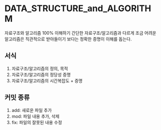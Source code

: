 # DATA_STRUCTURE_and_ALGORITHM

자료구조와 알고리즘 100% 이해하기
간단한 자료구조/알고리즘과 다르게 조금 어려운 알고리즘은 직관적으로 받아들이기 보다는 정확한 증명이 이해를 돕는다.

## 서식

1. 자료구조/알고리즘의 정의, 목적
2. 자료구조/알고리즘의 정당성 증명
3. 자료구조/알고리즘의 시간복잡도 + 증명

## 커밋 종류

1. add: 새로운 파일 추가
2. mod: 파일 내용 추가, 삭제
3. fix: 파일의 잘못된 내용 수정
